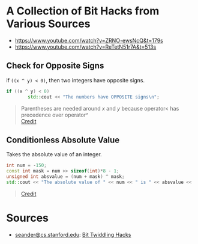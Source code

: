 # A Collection of Bit Hacks from Various Sources
- https://www.youtube.com/watch?v=ZRNO-ewsNcQ&t=179s
- https://www.youtube.com/watch?v=ReTetN51r7A&t=513s

## Check for Opposite Signs
if `((x ^ y) < 0)`, then two integers have opposite signs.

```C++
if ((x ^ y) < 0)
        std::cout << "The numbers have OPPOSITE signs\n";
```
> Parentheses are needed around _x_ and _y_ because operator< has precedence over operator^ <br />
> [Credit](https://graphics.stanford.edu/~seander/bithacks.html)

## Conditionless Absolute Value
Takes the absolute value of an integer.
```C++
int num = -150;
const int mask = num >> sizeof(int)*8 - 1;
unsigned int absvalue = (num + mask) ^ mask;
std::cout << "The absolute value of " << num << " is " << absvalue << '\n';
```
> [Credit](https://graphics.stanford.edu/~seander/bithacks.html)

# Sources
- seander@cs.stanford.edu: [Bit Twiddling Hacks](https://graphics.stanford.edu/~seander/bithacks.html)
